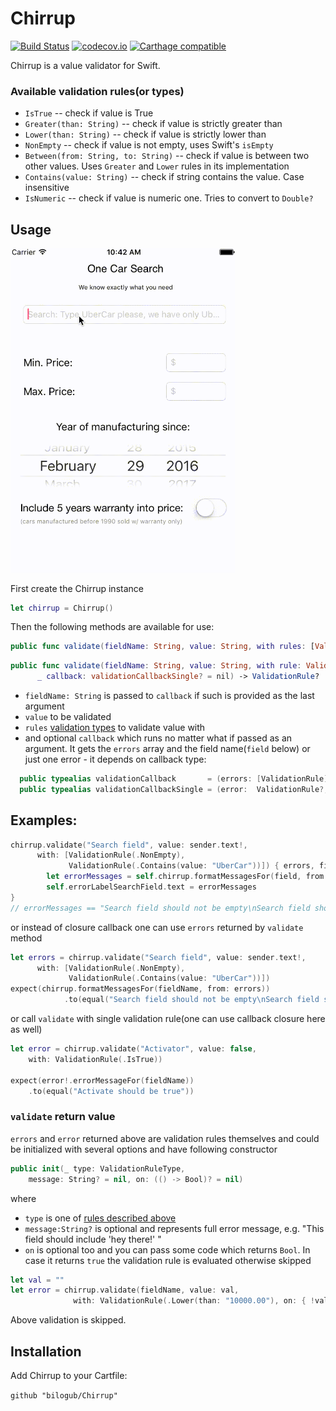 # Chirrup
[![Build Status](https://travis-ci.org/bilogub/Chirrup.svg?branch=master)](https://travis-ci.org/bilogub/Chirrup)
[![codecov.io](https://codecov.io/github/bilogub/Chirrup/coverage.svg?branch=master)](https://codecov.io/github/bilogub/Chirrup?branch=master)
[![Carthage compatible](https://img.shields.io/badge/Carthage-compatible-4BC51D.svg?style=flat)](https://github.com/Carthage/Carthage)

Chirrup is a value validator for Swift.

### Available validation rules(or <a name="validationType">types</a>)

- `IsTrue` -- check if value is True
- `Greater(than: String)` -- check if value is strictly greater than
- `Lower(than: String)` -- check if value is strictly lower than
- `NonEmpty` -- check if value is not empty, uses Swift's `isEmpty`
- `Between(from: String, to: String)`  -- check if value is between two other values. Uses `Greater` and `Lower` rules in its implementation
- `Contains(value: String)` -- check if string contains the value. Case insensitive
- `IsNumeric` -- check if value is numeric one. Tries to convert to `Double?`

Usage
-
<img src="https://raw.githubusercontent.com/bilogub/Chirrup/master/ChirrupDemo.gif" width="359" />

First create the Chirrup instance

```swift
let chirrup = Chirrup()
```
Then the following methods are available for use:
```swift
public func validate(fieldName: String, value: String, with rules: [ValidationRule], _ callback: validationCallback? = nil) -> [ValidationRule]
```
```swift
public func validate(fieldName: String, value: String, with rule: ValidationRule,
      _ callback: validationCallbackSingle? = nil) -> ValidationRule?
```
- `fieldName: String` is passed to `callback` if such is provided as the last argument
- `value` to be validated
- `rules` [validation types](#validationType) to validate value with
- and optional `callback` which runs no matter what if passed as an argument. It gets the `errors` array and the field name(`field` below) or just one error - it depends on callback type:
```swift
  public typealias validationCallback       = (errors: [ValidationRule],  fieldName: String) -> ()
  public typealias validationCallbackSingle = (error:  ValidationRule?,   fieldName: String) -> ()
```
Examples:
-
```swift
chirrup.validate("Search field", value: sender.text!,
      with: [ValidationRule(.NonEmpty),
             ValidationRule(.Contains(value: "UberCar"))]) { errors, field in
        let errorMessages = self.chirrup.formatMessagesFor(field, from: errors)
        self.errorLabelSearchField.text = errorMessages
}
// errorMessages == "Search field should not be empty\nSearch field should contain `UberCar`"
```
or instead of closure callback one can use `errors` returned by `validate` method
```swift
let errors = chirrup.validate("Search field", value: sender.text!,
      with: [ValidationRule(.NonEmpty),
             ValidationRule(.Contains(value: "UberCar"))])
expect(chirrup.formatMessagesFor(fieldName, from: errors))
            .to(equal("Search field should not be empty\nSearch field should contain `UberCar`"))
```
or call `validate` with single validation rule(one can use callback closure here as well)
```swift
let error = chirrup.validate("Activator", value: false,
    with: ValidationRule(.IsTrue))

expect(error!.errorMessageFor(fieldName))
    .to(equal("Activate should be true"))
```

### `validate` return value

`errors` and `error` returned above are validation rules themselves and could be initialized with several options and have following constructor
```swift
public init(_ type: ValidationRuleType,
    message: String? = nil, on: (() -> Bool)? = nil)
```
where
- `type` is one of [rules described above](#validationType)
- `message:String?` is optional and represents full error message, e.g. "This field should include 'hey there!' "
- `on` is optional too and you can pass some code which returns `Bool`. In case it returns `true` the validation rule is evaluated otherwise skipped
```swift
let val = ""
let error = chirrup.validate(fieldName, value: val,
              with: ValidationRule(.Lower(than: "10000.00"), on: { !val.isEmpty }))
```
Above validation is skipped.

Installation
-
Add Chirrup to your Cartfile:

`github "bilogub/Chirrup"`
